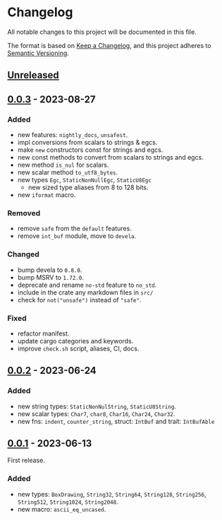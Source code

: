 # Changelog

All notable changes to this project will be documented in this file.

The format is based on [Keep a Changelog], and this project adheres to
[Semantic Versioning].

## [Unreleased]

## [0.0.3] - 2023-08-27

### Added
- new features: `nightly_docs`, `unsafest`.
- impl conversions from scalars to strings & egcs.
- make `new` constructors const for strings and egcs.
- new const methods to convert from scalars to strings and egcs.
- new method `is_nul` for scalars.
- new scalar method `to_utf8_bytes`.
- new types `Egc`, `StaticNonNullEgc`, `StaticU8Egc`
    - new sized type aliases from 8 to 128 bits.
- new `iformat` macro.

### Removed
- remove `safe` from the `default` features.
- remove `int_buf` module, move to `devela`.

### Changed
- bump devela to `0.8.0`.
- bump MSRV to `1.72.0`.
- deprecate and rename `no-std` feature to `no_std`.
- include in the crate any markdown files in `src/`
- check for `not("unsafe")` instead of `"safe"`.

### Fixed
- refactor manifest.
- update cargo categories and keywords.
- improve `check.sh` script, aliases, CI, docs.

## [0.0.2] - 2023-06-24

### Added
- new string types: `StaticNonNulString`, `StaticU8String`.
- new scalar types: `Char7`, `char8`, `Char16`, `Char24`, `Char32`.
- new fns: `indent`, `counter_string`, struct: `IntBuf` and trait: `IntBufAble`

## [0.0.1] - 2023-06-13

First release.

### Added
- new types: `BoxDrawing`, `String32`, `String64`, `String128`, `String256`, `String512`, `String1024`, `String2048`.
- new macro: `ascii_eq_uncased`.


[unreleased]: https://github.com/andamira/textos/compare/v0.0.3...HEAD
[0.0.3]: https://github.com/andamira/textos/releases/tag/v0.0.3
[0.0.2]: https://github.com/andamira/textos/releases/tag/v0.0.2
[0.0.1]: https://github.com/andamira/textos/releases/tag/v0.0.1

[Keep a Changelog]: https://keepachangelog.com/en/1.0.0/
[Semantic Versioning]: https://semver.org/spec/v2.0.0.html
